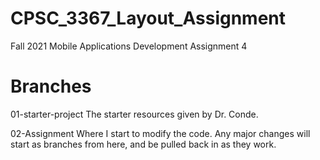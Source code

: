 # CPSC_3367_Layout_Assignment
Fall 2021 Mobile Applications Development Assignment 4


# Branches
01-starter-project  The starter resources given by Dr. Conde.

02-Assignment       Where I start to modify the code.  Any major changes will start as branches from here, and be pulled back in as they work. 
